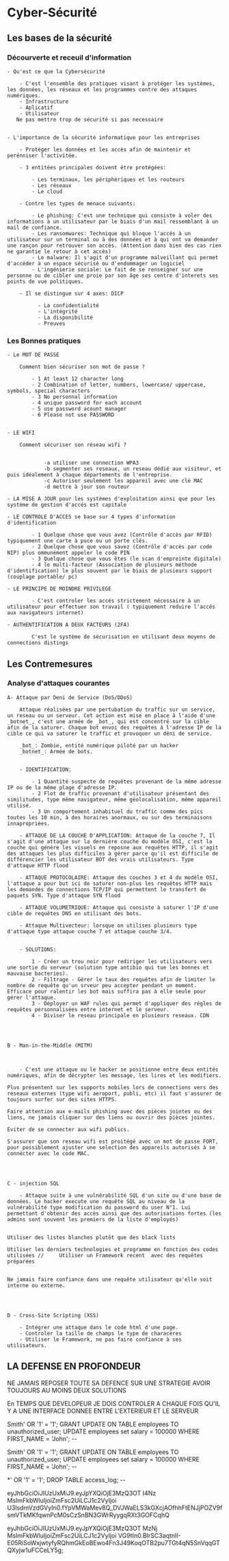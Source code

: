 # Cyber-Sécurité

## Les bases de la sécurité

### Décourverte et receuil d'information

    - Qu'est ce que la Cybersécurité 

        - C'est l'ensemble des pratiques visant à protéger les systèmes, les données, les réseaux et les programmes contre des attaques numériques. 
        - Infrastructure 
        - Aplicatif
        - Utilisateur
       Ne pas mettre trop de sécurité si pas necessaire


    - L'importance de la sécurité informatique pour les entreprises 

        - Protéger les données et les accès afin de maintenir et perénniser l'activitée.

        - 3 entitées principales doivent être protégées: 

            - Les terminaux, les périphériques et les routeurs
            - Les réseaux
            - Le cloud

        - Contre les types de menace suivants:

            - Le phishing: C'est une technique qui consiste à voler des informations à un utilisateur par le biais d'un mail ressemblant à un mail de confiance.
            - Les ransomwares: Technique qui bloque l'accés à un utilisateur sur un terminal ou à des données et à qui ont va demander une rançon pour retrouver son accès. (Attention dans bien des cas rien ne garantie le retour à cet accès)
            - Le malware: Il s'agit d'un programme malveillant qui permet d'accéder à un espace sécurisé ou d'endommager un logiciel
            - L'ingénierie sociale: Le fait de se renseigner sur une personne ou de cibler une proie par son âge ses centre d'interets ses points de vue politiques. 

        - Il se distingue sur 4 axes: DICP
              
              - La confidentialité 
              - L'intégrité
              - La disponibilité
              - Preuves 

### Les Bonnes pratiques

    - Le MOT DE PASSE

        Comment bien sécuriser son mot de passe ? 

            - 1 At least 12 character long 
            - 2 Combination of letter, numbers, lowercase/ uppercase, symbols, special characters
            - 3 No personnal information 
            - 4 unique password for each account 
            - 5 use password acount manager
            - 6 Please not use PASSWORD 


    - LE WIFI

        Comment sécuriser son réseau wifi ? 


                -a utiliser une connection WPA3
                -b segmenter ses reseaux, un reseau dédié aux visiteur, et puis idéalement à chaque départements de l'entreprise. 
                -c Autoriser seulement les appareil avec une clé MAC
                -d mettre à jour son routeur

    - LA MISE A JOUR pour les systèmes d'exploitation ainsi que pour les système de gestion d'accés est capitale 

    - LE CONTROLE D'ACCES se base sur 4 types d'information d'identification  

            - 1 Quelque chose que vous avez (Contrôle d'accès par RFID) typiquement une carte à puce ou un porte clés.
            - 2 Quelque chose que vous savez (Contrôle d'accès par code NIP) plus ommunément appeler le code PIN
            - 3 Quelque chose que vous êtes (le scan d'empreinte digitale)
            - 4 le multi-facteur (Association de plusieurs méthode d'identification) le plus souvent par le biais de plusieurs support (couplage portable/ pc) 

    - LE PRINCIPE DE MOINDRE PRIVILEGE

            - C'est controler les accés strictement nécessaire à un utilisateur pour effectuer son travail ( typiquement reduire l'accés aux navigateurs internet)

    - AUTHENTIFICATION A DEUX FACTEURS (2FA)

            C'est le système de sécurisation en utilisant deux moyens de connections distings


## Les Contremesures


### Analyse d'attaques courantes

    A- Attaque par Deni de Service (DoS/DDoS)

        Attaque réalisées par une pertubation du traffic sur un service, un reseau ou un serveur. Cet action est mise en place à l'aide d'une _botnet_, c'est une armée de _bot_, qui est concentré sur la cible afin de la saturer. Chaque bot envoi des requêtes à l'adresse IP de la cible ce qui va saturer le traffic et provoquer un déni de service. 

        _bot_: Zombie, entité numérique piloté par un hacker 
        _botnet_: Armée de bots. 


        - IDENTIFICATION: 

            - 1 Quantité suspecte de requêtes provenant de la même adresse IP ou de la même plage d'adresse IP. 
            - 2 Flot de traffic provenant d'utilisateur présentant des similitudes, type même navigateur, même géolocalisation, même appareil utilisé. 
            - 3 Un comportement inhabituel du traffic comme des pics toutes les 10 min, à des horaires anormaux, ou sur des terminaisons innapropriées.

        - ATTAQUE DE LA COUCHE D'APPLICATION: Attaque de la couche 7, Il s'agit d'une attaque sur la dernière couche du modèle OSI, c'est la couche qui génére les visuels en reposne aux requêtes HTTP, il s'agit des attaques les plus difficiles à gérer parce qu'il est difficile de différencier les utilisateur BOT des vrais utilisateurs. Type d'attaque HTTP flood

        - ATTAQUE PROTOCOLAIRE: Attaque des couches 3 et 4 du modèle OSI, l'attaque a pour but ici de saturer non-plus les requêtes HTTP mais les demandes de connections TCP/IP qui permettent le transfert de paquets SYN. Type d'attaque SYN flood
        
        - ATTAQUE VOLUMETRIQUE: Attaque qui consiste à saturer l'IP d'une cible de requêtes DNS en utilisant des bots.

        - Attaque Multivecteur: lorsque on utilises plusieurs type d'attaque type attaque couche 7 et attaque couche 3/4. 


        - SOLUTIONS: 

            1 - Créer un trou noir pour rediriger les utilisateurs vers une sortie du serveur (solution type antibio qui tue les bonnes et mauvaise bacteries).
            2 - Filtrage - Gérer le taux des requêtes afin de limiter le nombre de requête qu'un srveur peu accepter pendant un moment. Efficace pour ralentir les bot mais suffira pas à elle seule pour gérer l'attaque. 
            3 - Déployer un WAF rules qui permet d'appliquer des régles de requêtes personnalisées entre internet et le serveur. 
            4 - Diviser le reseau principale en plusieurs reseaux. CDN




    B - Man-in-the-Middle (MITM)



        - C'est une attaque ou le hacker se positionne entre deux entités numériques, afin de décrypter les message, les lires et les modifiers. 

    Plus présentent sur les supports mobiles lors de connections vers des reseaux externes (type wifi aeroport, publi, etc) il faut s'assurer de toujours surfer sur des sites HTTPS. 

    Faire attention aux e-mails phishing avec des pièces jointes ou des liens, ne jamais cliquer sur des liens ou ouvrir des pièces jointes. 

    Eviter de se connecter aux wifi publics. 

    S'assurer que son reseau wifi est proitégé avec un mot de passe FORT, pour possiblement ajuster une selection des appareils autorisés à se connécter avec le code MAC. 




    C - injection SQL

        - Attaque suite à une vulnérabilité SQL d'un site ou d'une base de données. Le hacker execute une requête SQL au niveau de la vulnérabilité type modification du password du user N°1. Lui permettant d'obtenir des accès ainsi que des autorisations fortes (les admins sont souvent les premiers de la liste d'employés)


    Utiliser des listes blanches plutôt que des black lists 

    Utiliser les derniers technologies et programme en fonction des codes utilisées //     Utiliser un Framework recent  avec des requêtes préparées


    Ne jamais faire confiance dans une requête utilisateur qu'elle soit interne ou externe. 




    D - Cross-Site Scripting (XSS)

        - Intégrer une attaque dans le code html d'une page. 
        - Controler la taille de champs le type de characères
        - Utiliser le Framework, ne pas faire confiance à ses utilisateurs. 


## LA DEFENSE EN PROFONDEUR
NE JAMAIS REPOSER TOUTE SA DEFENCE SUR UNE STRATEGIE AVOIR TOUJOURS AU MOINS DEUX SOLUTIONS

En TEMPS QUE DEVELOPEUR JE DOIS CONTROLER A CHAQUE FOIS QU'IL Y A UNE INTERFACE DONNEE ENTRE L'EXTERIEUR ET LE SERVEUR 

 Smith' OR '1' = '1'; GRANT UPDATE ON TABLE employees TO unauthorized_user; UPDATE employees set salary = 100000 WHERE FIRST_NAME = 'John'; -- 


 Smith' OR '1' = '1'; GRANT UPDATE ON TABLE employees TO unauthorized_user; UPDATE employees set salary = 100000 WHERE FIRST_NAME = 'John'; -- 

 *' OR '1' = '1'; DROP TABLE access_log; --

 eyJhbGciOiJIUzUxMiJ9.eyJpYXQiOjE3MzQ3OT
 I4Nz
 MsImFkbWluIjoiZmFsc2UiLCJ1c2VyIjoi
 U3lsdmVzdGVyIn0.fYpVMWaMev8Q_DVJWaELS3kGXcjAOfhhFtENJjPOZV9fsmVTkMKfqwnPcM0sCzSnBN3GWrRyygqRXt3GOFCqhQ

 eyJhbGciOiJIUzUxMiJ9.eyJpYXQiOjE3MzQ3OT
 MzNj
 MsImFkbWluIjoiZmFsc2UiLCJ1c2VyIjoi
 VG9tIn0.BIrSC3aqtnlI-E05RiSoWxjwtyfyRQhmGkEoBEwo4Fn3J49KoqOTB2pu7TGt4qN5SnVqqGTQXyjw1uFCCeLY5g;

 